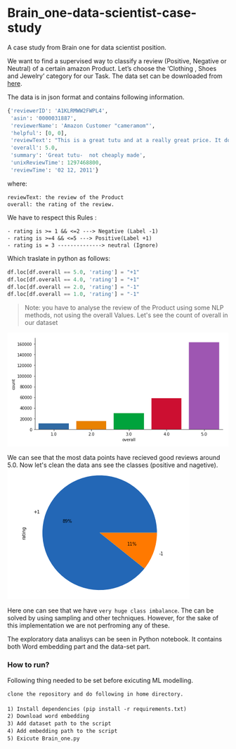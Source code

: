 # Brain_one-data-scientist-case-study
A case study from Brain one for data scientist position. 

We want to find a supervised way to classify a review (Positive, Negative or Neutral) of a certain amazon
Product. Let’s choose the ‘Clothing , Shoes and Jewelry’ category for our Task. The data set can be downloaded from [here](http://jmcauley.ucsd.edu/data/amazon/). 

The data is in json format and contains following information. 

```python
{'reviewerID': 'A1KLRMWW2FWPL4',
 'asin': '0000031887',
 'reviewerName': 'Amazon Customer "cameramom"',
 'helpful': [0, 0],
 'reviewText': "This is a great tutu and at a really great price. It doesn't look cheap at all. I'm so glad I looked on Amazon and found such an affordable tutu that isn't made poorly. A++",
 'overall': 5.0,
 'summary': 'Great tutu-  not cheaply made',
 'unixReviewTime': 1297468800,
 'reviewTime': '02 12, 2011'}
 ```
 where:
 ```
reviewText: the review of the Product
overall: the rating of the review.
```
We have to respect this Rules :
```
- rating is >= 1 && <=2 ---> Negative (Label -1)
- rating is >=4 && <=5 ---> Positive(Label +1)
- rating is = 3 --------------> neutral (Ignore)
```
Which traslate in python as follows:
```python
df.loc[df.overall == 5.0, 'rating'] = "+1"
df.loc[df.overall == 4.0, 'rating'] = "+1"
df.loc[df.overall == 2.0, 'rating'] = "-1"
df.loc[df.overall == 1.0, 'rating'] = "-1"
```
>Note: you have to analyse the review of the Product using some NLP methods, not using the overall Values.
Let's see the count of overall in our dataset

![](https://github.com/nirajdevpandey/Brain_one-data-scientist-case-study/blob/master/plots/overall_count.png)

We can see that the most data points have recieved good reviews around 5.0. Now let's clean the data ans see the classes (positive and nagetive). 
![](https://github.com/nirajdevpandey/Brain_one-data-scientist-case-study/blob/master/plots/class_dist.png)

Here one can see that we have `very huge class imbalance`. The can be solved by using sampling and other techniques. However, for the sake of this implementation we are not perfroming any of these.

The exploratory data analisys can be seen in Python notebook. It contains both Word embedding part and the data-set part. 
### How to run?
Following thing needed to be set before exicuting ML modelling.  

```txt
clone the repository and do following in home directory.

1) Install dependencies (pip install -r requirements.txt)
2) Download word embedding
3) Add dataset path to the script 
4) Add embedding path to the script
5) Exicute Brain_one.py
```
